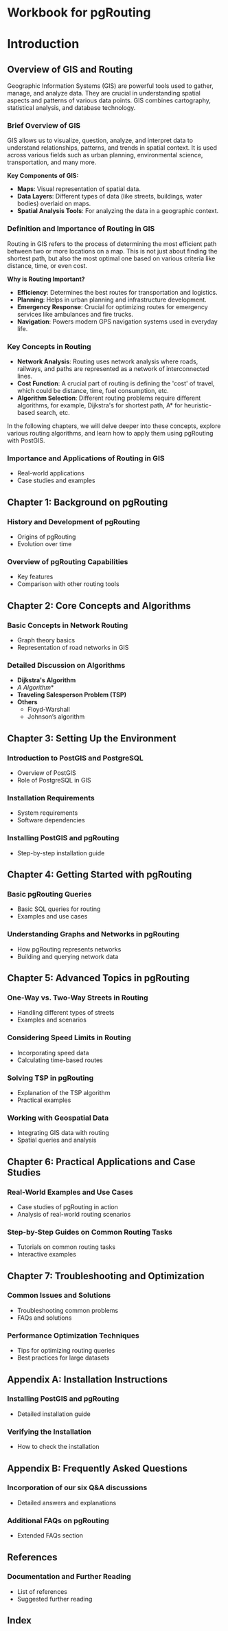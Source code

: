 # Workbook for pgRouting

# Introduction

## Overview of GIS and Routing

Geographic Information Systems (GIS) are powerful tools used to gather, manage, and analyze data. They are crucial in understanding spatial aspects and patterns of various data points. GIS combines cartography, statistical analysis, and database technology.

### Brief Overview of GIS

GIS allows us to visualize, question, analyze, and interpret data to understand relationships, patterns, and trends in spatial context. It is used across various fields such as urban planning, environmental science, transportation, and many more.

**Key Components of GIS:**
- **Maps**: Visual representation of spatial data.
- **Data Layers**: Different types of data (like streets, buildings, water bodies) overlaid on maps.
- **Spatial Analysis Tools**: For analyzing the data in a geographic context.

### Definition and Importance of Routing in GIS

Routing in GIS refers to the process of determining the most efficient path between two or more locations on a map. This is not just about finding the shortest path, but also the most optimal one based on various criteria like distance, time, or even cost.

**Why is Routing Important?**
- **Efficiency**: Determines the best routes for transportation and logistics.
- **Planning**: Helps in urban planning and infrastructure development.
- **Emergency Response**: Crucial for optimizing routes for emergency services like ambulances and fire trucks.
- **Navigation**: Powers modern GPS navigation systems used in everyday life.

### Key Concepts in Routing

- **Network Analysis**: Routing uses network analysis where roads, railways, and paths are represented as a network of interconnected lines.
- **Cost Function**: A crucial part of routing is defining the 'cost' of travel, which could be distance, time, fuel consumption, etc.
- **Algorithm Selection**: Different routing problems require different algorithms, for example, Dijkstra's for shortest path, A* for heuristic-based search, etc.

In the following chapters, we will delve deeper into these concepts, explore various routing algorithms, and learn how to apply them using pgRouting with PostGIS.

### Importance and Applications of Routing in GIS
- Real-world applications
- Case studies and examples

## Chapter 1: Background on pgRouting
### History and Development of pgRouting
- Origins of pgRouting
- Evolution over time

### Overview of pgRouting Capabilities
- Key features
- Comparison with other routing tools

## Chapter 2: Core Concepts and Algorithms
### Basic Concepts in Network Routing
- Graph theory basics
- Representation of road networks in GIS

### Detailed Discussion on Algorithms
- **Dijkstra's Algorithm**
- **A* Algorithm**
- **Traveling Salesperson Problem (TSP)**
- **Others**
  - Floyd-Warshall
  - Johnson’s algorithm

## Chapter 3: Setting Up the Environment
### Introduction to PostGIS and PostgreSQL
- Overview of PostGIS
- Role of PostgreSQL in GIS

### Installation Requirements
- System requirements
- Software dependencies

### Installing PostGIS and pgRouting
- Step-by-step installation guide

## Chapter 4: Getting Started with pgRouting
### Basic pgRouting Queries
- Basic SQL queries for routing
- Examples and use cases

### Understanding Graphs and Networks in pgRouting
- How pgRouting represents networks
- Building and querying network data

## Chapter 5: Advanced Topics in pgRouting
### One-Way vs. Two-Way Streets in Routing
- Handling different types of streets
- Examples and scenarios

### Considering Speed Limits in Routing
- Incorporating speed data
- Calculating time-based routes

### Solving TSP in pgRouting
- Explanation of the TSP algorithm
- Practical examples

### Working with Geospatial Data
- Integrating GIS data with routing
- Spatial queries and analysis

## Chapter 6: Practical Applications and Case Studies
### Real-World Examples and Use Cases
- Case studies of pgRouting in action
- Analysis of real-world routing scenarios

### Step-by-Step Guides on Common Routing Tasks
- Tutorials on common routing tasks
- Interactive examples

## Chapter 7: Troubleshooting and Optimization
### Common Issues and Solutions
- Troubleshooting common problems
- FAQs and solutions

### Performance Optimization Techniques
- Tips for optimizing routing queries
- Best practices for large datasets

## Appendix A: Installation Instructions
### Installing PostGIS and pgRouting
- Detailed installation guide

### Verifying the Installation
- How to check the installation

## Appendix B: Frequently Asked Questions
### Incorporation of our six Q&A discussions
- Detailed answers and explanations

### Additional FAQs on pgRouting
- Extended FAQs section

## References
### Documentation and Further Reading
- List of references
- Suggested further reading

## Index
